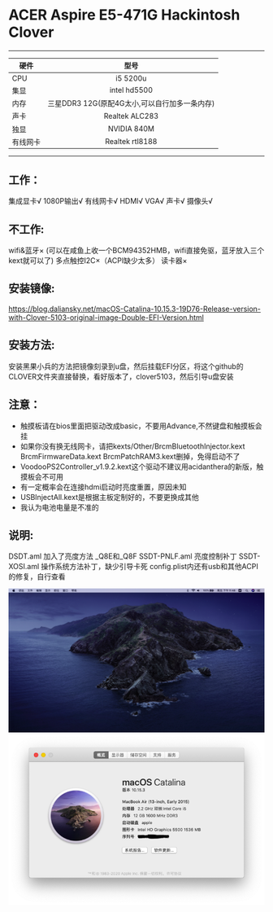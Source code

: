 # ACER Aspire E5-471G Hackintosh Clover

---

硬件|型号
---|:--:
CPU|i5 5200u
集显|intel hd5500
内存|三星DDR3 12G(原配4G太小,可以自行加多一条内存)
声卡|Realtek ALC283
独显|NVIDIA 840M
有线网卡|Realtek rtl8188
---

## 工作：
集成显卡&radic;
1080P输出&radic;
有线网卡&radic;
HDMI&radic;
VGA&radic;
声卡&radic;
摄像头&radic;

## 不工作:
wifi&蓝牙&times; (可以在咸鱼上收一个BCM94352HMB，wifi直接免驱，蓝牙放入三个kext就可以了)
多点触控I2C&times;（ACPI缺少太多）
读卡器&times;

## 安装镜像:
https://blog.daliansky.net/macOS-Catalina-10.15.3-19D76-Release-version-with-Clover-5103-original-image-Double-EFI-Version.html

## 安装方法:
安装黑果小兵的方法把镜像刻录到u盘，然后挂载EFI分区，将这个github的CLOVER文件夹直接替换，看好版本了，clover5103，然后引导u盘安装

## 注意：
+ 触摸板请在bios里面把驱动改成basic，不要用Advance,不然键盘和触摸板会挂
+ 如果你没有换无线网卡，请把kexts/Other/BrcmBluetoothInjector.kext BrcmFirmwareData.kext BrcmPatchRAM3.kext删掉，免得启动不了
+ VoodooPS2Controller_v1.9.2.kext这个驱动不建议用acidanthera的新版，触摸板会不可用
+ 有一定概率会在连接hdmi启动时亮度重置，原因未知
+ USBInjectAll.kext是根据主板定制好的，不要更换成其他
+ 我认为电池电量是不准的

## 说明:
DSDT.aml 加入了亮度方法 _Q8E和_Q8F
SSDT-PNLF.aml 亮度控制补丁
SSDT-XOSI.aml 操作系统方法补丁，缺少引导卡死
config.plist内还有usb和其他ACPI的修复，自行查看

![pic1](./RAW/pic1.png)
![pic2](./RAW/pic2.png)